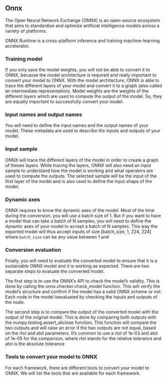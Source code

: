 
## Onnx

The Open Neural Network Exchange (ONNX) is an open-source ecosystem that aims to standardize and optimize artificial intelligence models across a variety of platforms.

ONNX Runtime is a cross-platform inference and training machine-learning accelerator. 


### Training model
If you only save the model weights, you will not be able to convert it to ONNX, because the model architecture is required and really important to convert your model to ONNX. With the model architecture, ONNX is able to trace the different layers of your model and convert it to a graph (also called an intermediate representation). Model weights are the weights of the different layers which are used to compute the output of the model. So, they are equally important to successfully convert your model.


### Input names and output names
You will need to define the input names and the output names of your model. These metadata are used to describe the inputs and outputs of your model.


### Input sample
ONNX will trace the different layers of the model in order to create a graph of theses layers. While tracing the layers, ONNX will also need an input sample to understand how the model is working and what operators are used to compute the outputs. The selected sample will be the input of the first layer of the model and is also used to define the input shape of the model.


### Dynamic axes
ONNX requires to know the dynamic axes of the model. Most of the time during the conversion, you will use a batch size of 1. But if you want to have a model that can take a batch of N samples, you will need to define the dynamic axes of your model to accept a batch of N samples. This way the exported model will thus accept inputs of size [batch_size, 1, 224, 224] where `batch_size` can be any value between 1 and


### Conversion evaluation
Finally, you will need to evaluate the converted model to ensure that it is a sustainable ONNX model and it is working as expected. There are two separate steps to evaluate the converted model. 


The first step is to use the ONNX’s API to check the model’s validity. This is done by calling the onnx.checker.check_model function. This will verify the model’s structure and confirm if the model has a valid ONNX scheme or not. Each node in the model isevaluated by checking the inputs and outputs of the node. 

The second step is to compare the output of the converted model with the output of the original model. This is done by comparing both outputs with the numpy.testing.assert_allclose function. This function will compare the two outputs and will raise an error if the two outputs are not equal, based on the rtol and atol parameters. It’s common to use a rtol of 1e-03 and atol of 1e-05 for the comparison, where rtol stands for the relative tolerance and atol is the absolute tolerance


### Tools to convert your model to ONNX
For each framework, there are different tools to convert your model to ONNX. We will list the tools that are available for each framework.
